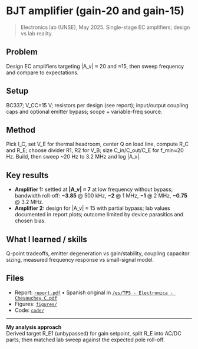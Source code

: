 # BJT amplifier (gain-20 and gain-15)

> Electronics lab (UNSE), May 2025. Single-stage EC amplifiers; design vs lab reality.

## Problem
Design EC amplifiers targeting |A_v| ≈ 20 and ≈15, then sweep frequency and compare to expectations.

## Setup
BC337; V_CC=15 V; resistors per design (see report); input/output coupling caps and optional emitter bypass; scope + variable-freq source.

## Method
Pick I_C, set V_E for thermal headroom, center Q on load line, compute R_C and R_E; choose divider R1, R2 for V_B; size C_in/C_out/C_E for f_min≈20 Hz. Build, then sweep ~20 Hz to 3.2 MHz and log |A_v|.

## Key results
- **Amplifier 1:** settled at **|A_v| ≈ 7** at low frequency without bypass; bandwidth roll-off: **−3.85** @ 500 kHz, **−2** @ 1 MHz, **−1** @ 2 MHz, **−0.75** @ 3.2 MHz.  
- **Amplifier 2:** design for |A_v| ≈ 15 with partial bypass; lab values documented in report plots; outcome limited by device parasitics and chosen bias.

## What I learned / skills
Q-point tradeoffs, emitter degeneration vs gain/stability, coupling capacitor sizing, measured frequency response vs small-signal model.

## Files
- Report: [`report.pdf`](report.pdf) • Spanish original in [`/es/TP5 - Electronica - Chevauchey C.pdf`](es/)
- Figures: [`figures/`](figures/)
- Code: [`code/`](code/)

---

**My analysis approach**  
Derived target R_E1 (unbypassed) for gain setpoint, split R_E into AC/DC parts, then matched lab sweep against the expected pole roll-off.
